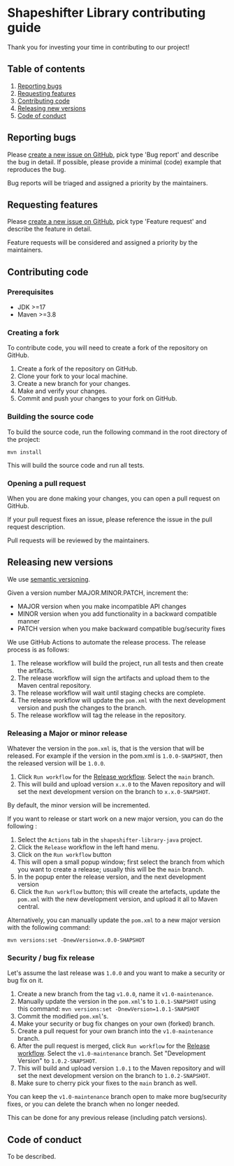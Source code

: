 # Shapeshifter Library contributing guide

Thank you for investing your time in contributing to our project!

## Table of contents
1. [Reporting bugs](#reporting-bugs)
2. [Requesting features](#requesting-features)
3. [Contributing code](#contributing-code)
4. [Releasing new versions](#releasing-new-versions)
5. [Code of conduct](#code-of-conduct)

## Reporting bugs

Please [create a new issue on GitHub](https://github.com/shapeshifter/shapeshifter-library/issues), pick type 'Bug report' and describe the bug in detail.
If possible, please provide a minimal (code) example that reproduces the bug.

Bug reports will be triaged and assigned a priority by the maintainers.

## Requesting features

Please [create a new issue on GitHub](https://github.com/shapeshifter/shapeshifter-library/issues), pick type 'Feature request' and describe the feature in detail.

Feature requests will be considered and assigned a priority by the maintainers.

## Contributing code

### Prerequisites
- JDK >=17
- Maven >=3.8

### Creating a fork
To contribute code, you will need to create a fork of the repository on GitHub.

1. Create a fork of the repository on GitHub.
2. Clone your fork to your local machine.
3. Create a new branch for your changes.
4. Make and verify your changes.
5. Commit and push your changes to your fork on GitHub.

### Building the source code
To build the source code, run the following command in the root directory of the project:
```shell
mvn install
```
This will build the source code and run all tests.

### Opening a pull request
When you are done making your changes, you can open a pull request on GitHub.

If your pull request fixes an issue, please reference the issue in the pull request description.

Pull requests will be reviewed by the maintainers.

## Releasing new versions

We use [semantic versioning](https://semver.org).

Given a version number MAJOR.MINOR.PATCH, increment the:
 - MAJOR version when you make incompatible API changes
 - MINOR version when you add functionality in a backward compatible manner
 - PATCH version when you make backward compatible bug/security fixes

We use GitHub Actions to automate the release process. The release process is as follows:
1. The release workflow will build the project, run all tests and then create the artifacts.
2. The release workflow will sign the artifacts and upload them to the Maven central repository.
3. The release workflow will wait until staging checks are complete.
2. The release workflow will update the `pom.xml` with the next development version and push the changes to the branch.
3. The release workflow will tag the release in the repository.

### Releasing a Major or minor release
Whatever the version in the `pom.xml` is, that is the version that will be released.
For example if the version in the pom.xml is `1.0.0-SNAPSHOT`, then the released version will be `1.0.0`.

1. Click `Run workflow` for the [Release workflow](https://github.com/shapeshifter/shapeshifter-library/actions/workflows/release.yml). Select the `main` branch.
2. This will build and upload version `x.x.0` to the Maven repository and will set the next development version on the branch to `x.x.0-SNAPSHOT`.

By default, the minor version will be incremented. 

If you want to release or start work on a new major version, you can do the following :
1. Select the `Actions` tab in the `shapeshifter-library-java` project.
2. Click the `Release` workflow in the left hand menu.
3. Click on the `Run workflow` button
4. This will open a small popup window; first select the branch from which you want to create a release; usually this will be the `main` branch.
5. In the popup enter the release version, and the next development version
6. Click the `Run workflow` button; this will create the artefacts, update the `pom.xml` with the new development version, and upload it all to Maven central.

Alternatively, you can manually update the `pom.xml` to a new major version with the following command:
```shell
mvn versions:set -DnewVersion=x.0.0-SHAPSHOT
```

### Security / bug fix release
Let's assume the last release was `1.0.0` and you want to make a security or bug fix on it.

1. Create a new branch from the tag `v1.0.0`, name it `v1.0-maintenance`.
2. Manually update the version in the `pom.xml`'s to `1.0.1-SNAPSHOT` using this command: `mvn versions:set -DnewVersion=1.0.1-SNAPSHOT`
3. Commit the modified `pom.xml`'s.
4. Make your security or bug fix changes on your own (forked) branch.
5. Create a pull request for your own branch into the `v1.0-maintenance` branch.
6. After the pull request is merged, click `Run workflow` for the [Release workflow](https://github.com/shapeshifter/shapeshifter-library/actions/workflows/release.yml). Select the `v1.0-maintenance` branch. Set "Development Version" to `1.0.2-SNAPSHOT`.
7. This will build and upload version `1.0.1` to the Maven repository and will set the next development version on the branch to `1.0.2-SNAPSHOT`.
8. Make sure to cherry pick your fixes to the `main` branch as well.

You can keep the `v1.0-maintenance` branch open to make more bug/security fixes, or you can delete the branch when no longer needed.

This can be done for any previous release (including patch versions).

## Code of conduct

To be described.